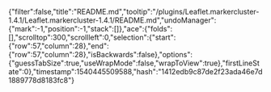 {"filter":false,"title":"README.md","tooltip":"/plugins/Leaflet.markercluster-1.4.1/Leaflet.markercluster-1.4.1/README.md","undoManager":{"mark":-1,"position":-1,"stack":[]},"ace":{"folds":[],"scrolltop":300,"scrollleft":0,"selection":{"start":{"row":57,"column":28},"end":{"row":57,"column":28},"isBackwards":false},"options":{"guessTabSize":true,"useWrapMode":false,"wrapToView":true},"firstLineState":0},"timestamp":1540445509588,"hash":"1412edb9c87de2f23ada46e7d1889778d8183fc8"}